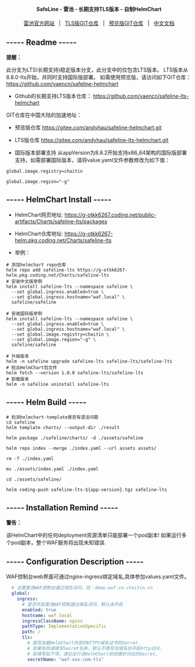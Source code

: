 <h4 align="center">
  SafeLine - 雷池 - 长期支持TLS版本 - 自制HelmChart
</h4>

<p align="center">
  <a target="_blank" href="https://waf-ce.chaitin.cn/">雷池官方网站</a> &nbsp; | &nbsp;
  <a target="_blank" href="https://github.com/yaencn/safeline-lts-helmchart">TLS版GIT仓库</a> &nbsp; | &nbsp;
  <a target="_blank" href="https://github.com/yaencn/safeline-helmchart">预览版GIT仓库</a> &nbsp; | &nbsp;
  <a target="_blank" href="https://github.com/yaencn/safeline-lts-helmchart/blob/main/README_CN.md">中文文档</a>
</p>

## ----- Readme -----

**提醒：**

此分支为LTS(长期支持)稳定版本分支，此分支中的仅包含LTS版本。
LTS版本从8.8.0-lts开始，并同时支持国际版部署。
如需使用预览版，请访问如下GIT仓库：
https://github.com/yaencn/safeline-helmchart

- Github的长期支持LTS版本仓库：
https://github.com/yaencn/safeline-lts-helmchart

GIT仓库在中国大陆的加速地址：
- 预览版仓库
https://gitee.com/andyhau/safeline-helmchart.git

- LTS版仓库
https://gitee.com/andyhau/safeline-lts-helmchart.git

- 国际版本部署支持
从appVersion为8.8.2开始支持x86_64架构的国际版部署支持，如需部署国际版本，请将value.yaml文件参数修改为如下值：

`global.image.registry=chaitin`

`global.image.region="-g"`


## ----- HelmChart Install -----

- HelmChart网页地址:
https://g-otkk6267.coding.net/public-artifacts/Charts/safeline-lts/packages

- HelmChart仓库地址:
https://g-otkk6267-helm.pkg.coding.net/Charts/safeline-lts

- 举例：

```shell
# 添加helmchart repo仓库
helm repo add safeline-lts https://g-otkk6267-helm.pkg.coding.net/Charts/safeline-lts
# 安装中文版举例
helm install safeline-lts --namespace safeline \
  --set global.ingress.enabled=true \
  --set global.ingress.hostname="waf.local" \
  safeline/safeline

# 安装国际版举例
helm install safeline-lts --namespace safeline \
  --set global.ingress.enabled=true \
  --set global.ingress.hostname="waf.local" \
  --set global.image.registry=chaitin \
  --set global.image.region="-g" \
  safeline/safeline

# 升级版本
helm -n safeline upgrade safeline-lts safeline-lts/safeline-lts
# 检出HelmChart包文件
helm fetch --version 1.0.0 safeline-lts/safeline-lts
# 卸载版本
helm -n safeline uninstall safeline-lts
```

## ----- Helm Build -----

```shell
# 检测helmchart-template是否有语法问题
cd safeline
helm template charts/ --output-dir ./result 
```

```shell
helm package ./safeline/charts/ -d ./assets/safeline

helm repo index --merge ./index.yaml --url assets assets/

rm -f ./index.yaml

mv ./assets/index.yaml ./index.yaml

cd ./assets/safeline/

helm coding-push safeline-lts-${app-version}.tgz safeline-lts
```

## ----- Installation Remind -----

**警告：**

该HelmChart中的任何deployment资源清单只能部署一个pod副本!
如果运行多个pod副本，整个WAF服务将出现未知错误.


## ----- Configuration Description -----

WAF控制台web界面可通过nginx-ingress绑定域名,具体参加values.yaml文件。

```yaml
  # 设置雷池WAF控制台通过域名访问，如：demo.waf-ce.chaitin.cn
  global:
    ingress:
      # 是否开启雷池WAF控制通过域名访问，默认未开启
      enabled: true
      hostname: waf.local
      ingressClassName: nginx
      pathType: ImplementationSpecific
      path: /
      tls:
        # 是否加载HelmChart外部的HTTPS域名证书的Secret.
        # 如果有则请填写Secret名称，默认不填写及域名仅开启http访问.
        # 如填写如下项，请在运行该HelmChart前创建好对应的Secret。
        secretName: "waf-xxx-com-tls"
```